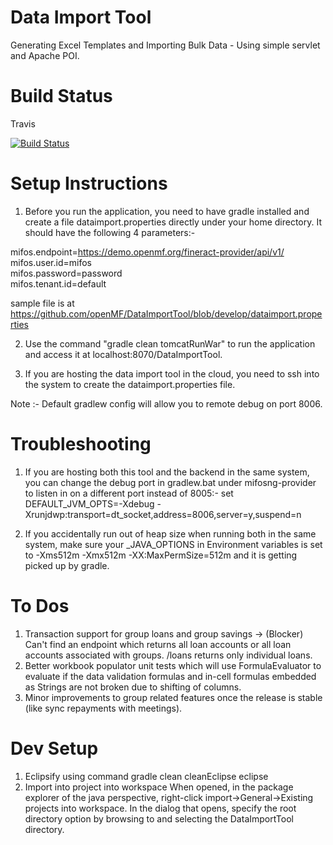 Data Import Tool
================

Generating Excel Templates and Importing Bulk Data - Using simple servlet and Apache POI.

Build Status
============

Travis

[![Build
Status](https://travis-ci.org/avikganguly01/DataImportTool.png?branch=master)](https://travis-ci.org/avikganguly01/DataImportTool)

Setup Instructions
==================

1. Before you run the application, you need to have gradle installed and create a file dataimport.properties directly under your home directory. It should have the following 4 parameters:-

  mifos.endpoint=https://demo.openmf.org/fineract-provider/api/v1/  
  mifos.user.id=mifos  
  mifos.password=password  
  mifos.tenant.id=default  
  
  sample file is at https://github.com/openMF/DataImportTool/blob/develop/dataimport.properties

2. Use the command "gradle clean tomcatRunWar" to run the application and access it at localhost:8070/DataImportTool.

3. If you are hosting the data import tool in the cloud, you need to ssh into the system to create the dataimport.properties file.

Note :- Default gradlew config will allow you to remote debug on port 8006.

Troubleshooting
===============

1. If you are hosting both this tool and the backend in the same system, you can change the debug port in gradlew.bat under mifosng-provider to listen in on a different port instead of 8005:-  set DEFAULT_JVM_OPTS=-Xdebug -Xrunjdwp:transport=dt_socket,address=8006,server=y,suspend=n

2. If you accidentally run out of heap size when running both in the same system, make sure your \_JAVA_OPTIONS in Environment variables is set to -Xms512m -Xmx512m -XX:MaxPermSize=512m and it is getting picked up by gradle.



To Dos
======

1. Transaction support for group loans and group savings -> (Blocker) Can't find an endpoint which returns all loan accounts or all loan accounts associated with groups. /loans returns only individual loans.
2. Better workbook populator unit tests which will use FormulaEvaluator to evaluate if the data validation formulas and in-cell formulas embedded as Strings are not broken due to shifting of columns.
3. Minor improvements to group related features once the release is stable (like sync repayments with meetings).

Dev Setup
=========
1. Eclipsify using command gradle clean cleanEclipse eclipse
2. Import into project into workspace
When opened, in the package explorer of the java perspective, right-click import->General->Existing projects into workspace. In the dialog that opens, specify the root directory option by browsing to and selecting the DataImportTool directory.
